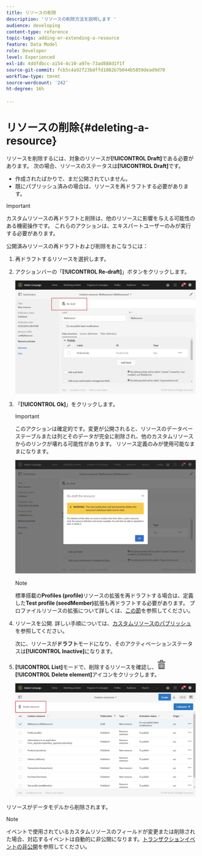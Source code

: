 ```yaml
---
title: リソースの削除
description: 'リソースの削除方法を説明します '
audience: developing
content-type: reference
topic-tags: adding-or-extending-a-resource
feature: Data Model
role: Developer
level: Experienced
exl-id: 4ddfdbcc-a154-4c10-a97e-73ad888d1f1f
source-git-commit: fcb5c4a92f23bdffd1082b7b044b5859dead9d70
workflow-type: tm+mt
source-wordcount: '242'
ht-degree: 16%

---
```


# リソースの削除{#deleting-a-resource}

リソースを削除するには、対象のリソースが&#x200B;**[!UICONTROL Draft]**&#x200B;である必要があります。 次の場合、リソースのステータスは&#x200B;**[!UICONTROL Draft]**&#x200B;です。

* 作成されたばかりで、まだ公開されていません。
* 既にパブリッシュ済みの場合は、リソースを再ドラフトする必要があります。

>[!IMPORTANT]
>
>カスタムリソースの再ドラフトと削除は、他のリソースに影響を与える可能性のある機密操作です。 これらのアクションは、エキスパートユーザーのみが実行する必要があります。

公開済みリソースの再ドラフトおよび削除をおこなうには：

1. 再ドラフトするリソースを選択します。
1. アクションバーの「**[!UICONTROL Re-draft]**」ボタンをクリックします。

   ![](assets/schema_extension_uc26.png)

1. 「**[!UICONTROL Ok]**」をクリックします。

   >[!IMPORTANT]
   >
   >このアクションは確定的です。変更が公開されると、リソースのデータベーステーブルまたは列とそのデータが完全に削除され、他のカスタムリソースからのリンクが壊れる可能性があります。 リソース定義のみが使用可能なままになります。

   ![](assets/schema_extension_uc27.png)

   >[!NOTE]
   >
   >標準搭載の&#x200B;**Profiles (profile)**&#x200B;リソースの拡張を再ドラフトする場合は、定義した&#x200B;**Test profile (seedMember)**&#x200B;拡張も再ドラフトする必要があります。 プロファイルリソースの拡張について詳しくは、[この節](../../developing/using/extending-the-profile-resource-with-a-new-field.md)を参照してください。

1. リソースを公開. 詳しい手順については、[カスタムリソースのパブリッシュ](../../developing/using/updating-the-database-structure.md#publishing-a-custom-resource)を参照してください。

   次に、リソースが&#x200B;**ドラフト**&#x200B;モードになり、そのアクティベーションステータスは&#x200B;**[!UICONTROL Inactive]**&#x200B;になります。

1. **[!UICONTROL List]**&#x200B;モードで、削除するリソースを確認し、![](assets/delete_darkgrey-24px.png) **[!UICONTROL Delete element]**&#x200B;アイコンをクリックします。

   ![](assets/schema_extension_uc28.png)

リソースがデータモデルから削除されます。

>[!NOTE]
>
>イベントで使用されているカスタムリソースのフィールドが変更または削除された場合、対応するイベントは自動的に非公開になります。[トランザクションイベントの非公開](../../channels/using/publishing-transactional-event.md#unpublishing-an-event)を参照してください。
